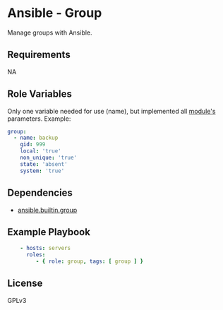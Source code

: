 Ansible - Group
=========

Manage groups with Ansible.

Requirements
------------

NA

Role Variables
--------------

Only one variable needed for use (name), but implemented all [module's](https://docs.ansible.com/ansible/latest/collections/ansible/builtin/group_module.html#ansible-collections-ansible-builtin-group-module) parameters. Example:

```yaml
group:
  - name: backup
    gid: 999
    local: 'true'
    non_unique: 'true'
    state: 'absent'
    system: 'true'
```

Dependencies
------------

- [ansible.builtin.group](https://docs.ansible.com/ansible/latest/collections/ansible/builtin/group_module.html#ansible-collections-ansible-builtin-group-module)

Example Playbook
----------------

```yaml
    - hosts: servers
      roles:
         - { role: group, tags: [ group ] }
```

License
-------

GPLv3

